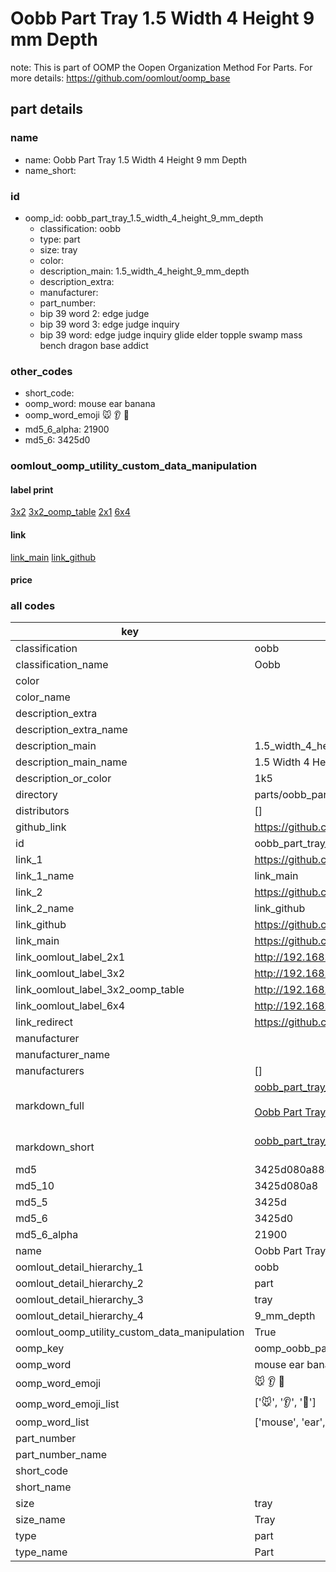 # Oobb Part Tray 1.5 Width 4 Height 9 mm Depth  

note: This is part of OOMP the Oopen Organization Method For Parts. For more details: https://github.com/oomlout/oomp_base

##  part details
  







### name
* name: Oobb Part Tray 1.5 Width 4 Height 9 mm Depth
* name_short: 
### id
* oomp_id: oobb_part_tray_1.5_width_4_height_9_mm_depth
  * classification: oobb
  * type: part
  * size: tray
  * color: 
  * description_main: 1.5_width_4_height_9_mm_depth
  * description_extra: 
  * manufacturer: 
  * part_number: 
  * bip 39 word 2: edge judge
  * bip 39 word 3: edge judge inquiry
  * bip 39 word: edge judge inquiry glide elder topple swamp mass bench dragon base addict

### other_codes
* short_code: 
* oomp_word: mouse ear banana
* oomp_word_emoji :mouse: :ear: :banana:
* md5_6_alpha: 21900
* md5_6: 3425d0






### oomlout_oomp_utility_custom_data_manipulation
#### label print
[3x2](http://192.168.1.245:1112/?label=oomp%2021900)
[3x2_oomp_table](http://192.168.1.108:1112/?label=oomp%2021900)
[2x1](http://192.168.1.242:1112/?label=oomp%2021900)
[6x4](http://192.168.1.55:1112/?label=oomp%2021900)    

#### link

[link_main](https://github.com/oomlout/oomlout_oomp_version_1_messy/tree/main/parts/oobb_part_tray_1.5_width_4_height_9_mm_depth) [link_github](https://github.com/oomlout/oomlout_oomp_version_1_messy/tree/main/parts/oobb_part_tray_1.5_width_4_height_9_mm_depth)                             

#### price







### all codes 
| key | value |  
| --- | --- |  
| classification | oobb |  
| classification_name | Oobb |  
| color |  |  
| color_name |  |  
| description_extra |  |  
| description_extra_name |  |  
| description_main | 1.5_width_4_height_9_mm_depth |  
| description_main_name | 1.5 Width 4 Height 9 mm Depth |  
| description_or_color | 1k5 |  
| directory | parts/oobb_part_tray_1.5_width_4_height_9_mm_depth |  
| distributors | [] |  
| github_link | https://github.com/oomlout/oomlout_oomp_part_src/tree/main/parts/oobb_part_tray_1.5_width_4_height_9_mm_depth |  
| id | oobb_part_tray_1.5_width_4_height_9_mm_depth |  
| link_1 | https://github.com/oomlout/oomlout_oomp_version_1_messy/tree/main/parts/oobb_part_tray_1.5_width_4_height_9_mm_depth |  
| link_1_name | link_main |  
| link_2 | https://github.com/oomlout/oomlout_oomp_version_1_messy/tree/main/parts/oobb_part_tray_1.5_width_4_height_9_mm_depth |  
| link_2_name | link_github |  
| link_github | https://github.com/oomlout/oomlout_oomp_version_1_messy/tree/main/parts/oobb_part_tray_1.5_width_4_height_9_mm_depth |  
| link_main | https://github.com/oomlout/oomlout_oomp_version_1_messy/tree/main/parts/oobb_part_tray_1.5_width_4_height_9_mm_depth |  
| link_oomlout_label_2x1 | http://192.168.1.242:1112/?label=oomp%2021900 |  
| link_oomlout_label_3x2 | http://192.168.1.245:1112/?label=oomp%2021900 |  
| link_oomlout_label_3x2_oomp_table | http://192.168.1.108:1112/?label=oomp%2021900 |  
| link_oomlout_label_6x4 | http://192.168.1.55:1112/?label=oomp%2021900 |  
| link_redirect | https://github.com/oomlout/oomlout_oomp_version_1_messy/tree/main/parts/oobb_part_tray_1.5_width_4_height_9_mm_depth |  
| manufacturer |  |  
| manufacturer_name |  |  
| manufacturers | [] |  
| markdown_full | [oobb_part_tray_1.5_width_4_height_9_mm_depth](none)<br>[](none)<br>[Oobb Part Tray 1.5 Width 4 Height 9 Mm Depth](none)<br><br> |  
| markdown_short | [oobb_part_tray_1.5_width_4_height_9_mm_depth](none)<br><br> |  
| md5 | 3425d080a8889b6794a3a630e99e2a32 |  
| md5_10 | 3425d080a8 |  
| md5_5 | 3425d |  
| md5_6 | 3425d0 |  
| md5_6_alpha | 21900 |  
| name | Oobb Part Tray 1.5 Width 4 Height 9 mm Depth |  
| oomlout_detail_hierarchy_1 | oobb |  
| oomlout_detail_hierarchy_2 | part |  
| oomlout_detail_hierarchy_3 | tray |  
| oomlout_detail_hierarchy_4 | 9_mm_depth |  
| oomlout_oomp_utility_custom_data_manipulation | True |  
| oomp_key | oomp_oobb_part_tray_1.5_width_4_height_9_mm_depth |  
| oomp_word | mouse ear banana |  
| oomp_word_emoji | :mouse: :ear: :banana: |  
| oomp_word_emoji_list | [':mouse:', ':ear:', ':banana:'] |  
| oomp_word_list | ['mouse', 'ear', 'banana'] |  
| part_number |  |  
| part_number_name |  |  
| short_code |  |  
| short_name |  |  
| size | tray |  
| size_name | Tray |  
| type | part |  
| type_name | Part |  
